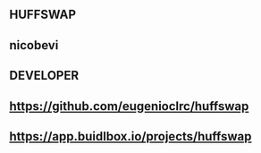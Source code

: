 ## HUFFSWAP

## nicobevi

## DEVELOPER

## https://github.com/eugenioclrc/huffswap

## https://app.buidlbox.io/projects/huffswap

## <ANY LINKS TO YOUR SOCIALS THAT YOU WANT PEOPLE TO SEE WHO MIGHT COME ACROSS YOUR SUBMISSION IN THE FUTURE>
